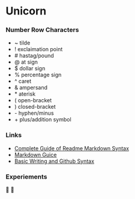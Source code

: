 # Unicorn
### Number Row Characters
- ~ tilde
- ! exclaimation point
- \# hastag/pound
- @ at sign
- $ dollar sign
- % percentage sign
- ^ caret
- & ampersand
- \* aterisk
- ( open-bracket
- ) closed-bracket
- \- hyphen/minus
- \+ plus/addition symbol
    
<!-- end of the list -->

### Links
- [Complete Guide of Readme Markdown Syntax](https://github.com/darsaveli/Readme-Markdown-Syntax)
- [Markdown Guice](markdownguide.org/basic-syntax/)
- [Basic Writing and Github Syntax](https://docs.github.com/en/get-started/writing-on-github/getting-started-with-writing-and-formatting-on-github/basic-writing-and-[]formatting-syntax)

<!-- end of the list -->

### Experiements
:gem: :unicorn:
